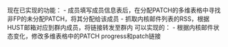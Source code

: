 现在已实现的功能：
    - 成员填写成员信息表后，在分配PATCH的多维表格中寻找非FP的未分配PATCH，将其分配给该成员
    - 抓取内核邮件列表的RSS，根据HUST邮箱对应到群内成员，将链接转发至群内
可以实现的：
    - 根据内核邮件状态变化，修改多维表格中的PATCH progress和patch链接